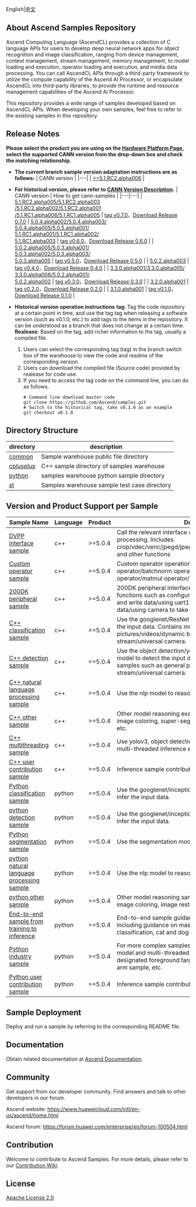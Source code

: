 English|[中文](README_CN.md)

## About Ascend Samples Repository
   
Ascend Computing Language (AscendCL) provides a collection of C language APIs for users to develop deep neural network apps for object recognition and image classification, ranging from device management, context management, stream management, memory management, to model loading and execution, operator loading and execution, and media data processing. You can call AscendCL APIs through a third-party framework to utilize the compute capability of the Ascend AI Processor, or encapsulate AscendCL into third-party libraries, to provide the runtime and resource management capabilities of the Ascend AI Processor.

This repository provides a wide range of samples developed based on AscendCL APIs. When developing your own samples, feel free to refer to the existing samples in this repository.

## Release Notes

**Please select the product you are using on the [Hardware Platform Page](https://www.hiascend.com/hardware/firmware-drivers?tag=community), select the supported CANN version from the drop-down box and check the matching relationship.**

- **The current branch sample version adaptation instructions are as follows:**
    | CANN version |
    |---|
    | [>=5.1.RC2.alpha006](https://www.hiascend.com/software/cann/community) |

- **For historical version, please refer to [CANN Version Description](#Version-Description).**
    | CANN version | How to get cann-samples |
    |---|---|
    | [5.1.RC2.alpha005/5.1.RC2.alpha003<br>/5.1.RC2.alpha002/5.1.RC2.alpha001<br>/5.1.RC1.alpha006/5.1.RC1.alpha005](https://www.hiascend.com/software/cann/community) | [tag v0.7.0](https://github.com/Ascend/samples/tree/v0.7.0/)，[Download Release 0.7.0](https://github.com/Ascend/samples/releases/v0.7.0) 
    | [5.0.4.alpha002/5.0.4.alpha003/<br>5.0.4.alpha005/5.0.5.alpha001/<br>5.1.RC1.alpha001/5.1.RC1.alpha002/<br>5.1.RC1.alpha003](https://www.hiascend.com/software/cann/community) | [tag v0.6.0](https://github.com/Ascend/samples/tree/v0.6.0/)，[Download Release 0.6.0](https://github.com/Ascend/samples/releases/v0.6.0) |
    | [5.0.2.alpha005/5.0.3.alpha001/<br>5.0.3.alpha002/5.0.3.alpha003/<br>5.0.3.alpha005](https://www.hiascend.com/software/cann/community) | [tag v0.5.0](https://github.com/Ascend/samples/tree/v0.5.0/)，[Download Release 0.5.0](https://github.com/Ascend/samples/releases/v0.5.0) |
    | [5.0.2.alpha003](https://www.hiascend.com/software/cann/community) | [tag v0.4.0](https://github.com/Ascend/samples/tree/v0.4.0/)，[Download Release 0.4.0](https://github.com/Ascend/samples/releases/v0.4.0) |
    | [3.3.0.alpha001/3.3.0.alpha005/<br>3.3.0.alpha006/5.0.2.alpha001/<br>5.0.2.alpha002](https://www.hiascend.com/software/cann/community) | [tag v0.3.0](https://github.com/Ascend/samples/tree/v0.3.0/)，[Download Release 0.3.0](https://github.com/Ascend/samples/releases/v0.3.0) |
    | [3.2.0.alpha001](https://www.hiascend.com/software/cann/community) | [tag v0.2.0](https://github.com/Ascend/samples/tree/v0.2.0/)，[Download Release 0.2.0](https://github.com/Ascend/samples/releases/v0.2.0) |
    | [3.1.0.alpha001](https://www.hiascend.com/software/cann/community) | [tag v0.1.0](https://github.com/Ascend/samples/tree/v0.1.0/)，[Download Release 0.1.0](https://github.com/Ascend/samples/releases/v0.1.0) |

- **Historical version operation instructions**
   **tag**: Tag the code repository at a certain point in time, and use the tag tag when releasing a software version (such as v0.1.0, etc.) to add tags to the items in the repository. It can be understood as a branch that does not change at a certain time.
   **Realease**: Based on the tag, add richer information to the tag, usually a compiled file.
   1. Users can select the corresponding tag (tag) in the branch switch box of the warehouse to view the code and readme of the corresponding version.
   2. Users can download the compiled file (Source code) provided by realease for code use.
   3. If you need to access the tag code on the command line, you can do as follows.
      ````
      # Command line download master code
      git clone https://github.com/Ascend/samples.git
      # Switch to the historical tag, take v0.1.0 as an example
      git checkout v0.1.0
      ````

## Directory Structure
| directory | description |
|---|---|
| [common](./common) | Sample warehouse public file directory |
| [cplusplus](./cplusplus) | C++ sample directory of samples warehouse |
| [python](./python) | samples warehouse python sample directory |
| [st](./st) | Samples warehouse sample test case directory | 

## Version and Product Support per Sample<a name="Version and Product Support per Sample"></a>

| Sample Name                              | Language | Product                | Description |
| ---------------------------------------- | -------- | ------------ | ---------------------- |
| [DVPP interface sample](./cplusplus/level2_simple_inference/0_data_process) |  c++ | >=5.0.4 | Call the relevant interface of dvpp to realize image processing. Includes crop/vdec/venc/jpegd/jpege/resize/batchcrop/cropandpaste and other functions |
| [Custom operator sample](./cplusplus/level1_single_api/4_op_dev/2_verify_op) |  c++ | >=5.0.4 | Custom operator operation verification, including Add operator/batchnorm operator/conv2d operator/lstm operator/matmul operator/reshape operator, etc.|
| [200DK peripheral sample](./cplusplus/level1_single_api/5_200dk_peripheral) |  c++ | >=5.0.4 | 200DK peripheral interface related cases, including functions such as configuring GPIO pins/using i2c to read and write data/using uart1 serial port to send and receive data/using camera to take photos or videos.|
| [C++ classification sample](./cplusplus/level2_simple_inference/1_classification) |  c++ | >=5.0.4 | Use the googlenet/ResNet-50 model to classify and infer the input data. Contains multiple feature samples such as pictures/videos/dynamic batch/multi-batch/video stream/universal camera.|
| [C++ detection sample](./cplusplus/level2_simple_inference/2_object_detection) |  c++ | >=5.0.4 | Use the object detection/yolov3/yolov4/vgg_ssd/faster_rcnn model to detect the input data. Contains various feature samples such as general picture/universal video//video stream/universal camera.|
| [C++ natural language processing sample](./cplusplus/level2_simple_inference/5_nlp) |  c++ | >=5.0.4 | Use the nlp model to reason about the input data. |
| [C++ other sample](./cplusplus/level2_simple_inference/6_other) |  c++ | >=5.0.4 | Other model reasoning examples, including black and white image coloring, super-segmentation, image enhancement, etc. | 
| [C++ multithreading sample](./cplusplus/level2_simple_inference/n_performance/1_multi_process_thread) |  c++ | >=5.0.4 | Use yolov3, object detection and other models to perform multi-threaded inference examples on input data. |
| [C++ user contribution sample](./cplusplus/contrib) |  c++ | >=5.0.4 | Inference sample contributed by users.|
| [Python classification sample](./python/level2_simple_inference/1_classification) |  python | >=5.0.4 | Use the googlenet/inceptionv3/vgg16 model to classify and infer the input data. |
| [python detection sample](./python/level2_simple_inference/1_classification) |  python | >=5.0.4 | Use the googlenet/inceptionv3/vgg16 model to classify and infer the input data. |
| [Python segmentation sample](./python/level2_simple_inference/3_segmentation) | python | >=5.0.4 | Use the segmentation model to segment the input image. |
| [python natural language processing sample](./python/level2_simple_inference/5_nlp) | python | >=5.0.4 | Use the nlp model to reason about the input data. |
| [python other sample](./python/level2_simple_inference/6_other) | python | >=5.0.4 | Other model reasoning sample, including black and white image coloring, image restoration, etc. |
| [End-to-end sample from training to inference](./python/level2_simple_inference/n_e2e) | python | >=5.0.4 | End-to-end sample guidance from training to deployment, including guidance on mask recognition, garbage classification, cat and dog battles, etc. |
| [Python industry sample](./python/level3_multi_model) | python | >=5.0.4 | For more complex samples, combine hardware or use multi-model and multi-threaded samples. Such as removing the designated foreground target sample of the image, the robot arm sample, etc. |
| [Python user contribution sample](./python/contrib) | python | >=5.0.4 | Inference sample contributed by users. |


## Sample Deployment

   Deploy and run a sample by referring to the corresponding README file.   

## Documentation

Obtain related documentation at [Ascend Documentation](https://www.hiascend.com/document).

## Community

Get support from our developer community. Find answers and talk to other developers in our forum.

Ascend website: https://www.huaweicloud.com/intl/en-us/ascend/home.html

Ascend forum: https://forum.huawei.com/enterprise/en/forum-100504.html

## Contribution

Welcome to contribute to Ascend Samples. For more details, please refer to our [Contribution Wiki](./CONTRIBUTING_EN.md).

## License
[Apache License 2.0](LICENSE)